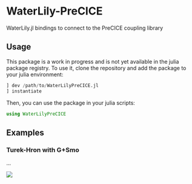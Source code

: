 # WaterLily-PreCICE

WaterLily.jl bindings to connect to the PreCICE coupling library

## Usage

This package is a work in progress and is not yet available in the julia package registry. To use it, clone the repository and add the package to your julia environment:

```julia
] dev /path/to/WaterLilyPreCICE.jl
] instantiate
```

Then, you can use the package in your julia scripts:

```julia
using WaterLilyPreCICE
```

## Examples

### Turek-Hron with G+Smo

...

![](assets/turek-hron.gif)
